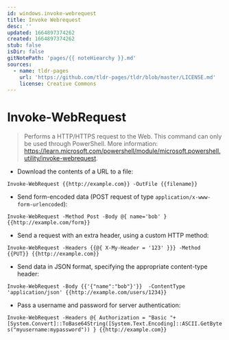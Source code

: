 ```yaml
---
id: windows.invoke-webrequest
title: Invoke Webrequest
desc: ''
updated: 1664897374262
created: 1664897374262
stub: false
isDir: false
gitNotePath: 'pages/{{ noteHiearchy }}.md'
sources:
  - name: tldr-pages
    url: 'https://github.com/tldr-pages/tldr/blob/master/LICENSE.md'
    license: Creative Commons
---
```

# Invoke-WebRequest

> Performs a HTTP/HTTPS request to the Web.
> This command can only be used through PowerShell.
> More information: <https://learn.microsoft.com/powershell/module/microsoft.powershell.utility/invoke-webrequest>.

- Download the contents of a URL to a file:

`Invoke-WebRequest {{http://example.com}} -OutFile {{filename}}`

- Send form-encoded data (POST request of type `application/x-www-form-urlencoded`):

`Invoke-WebRequest -Method Post -Body @{ name='bob' } {{http://example.com/form}}`

- Send a request with an extra header, using a custom HTTP method:

`Invoke-WebRequest -Headers {{@{ X-My-Header = '123' }}} -Method {{PUT}} {{http://example.com}}`

- Send data in JSON format, specifying the appropriate content-type header:

`Invoke-WebRequest -Body {{'{"name":"bob"}'}}  -ContentType 'application/json' {{http://example.com/users/1234}}`

- Pass a username and password for server authentication:

`Invoke-WebRequest -Headers @{ Authorization = "Basic "+ [System.Convert]::ToBase64String([System.Text.Encoding]::ASCII.GetBytes("myusername:mypassword")) } {{http://example.com}}`

